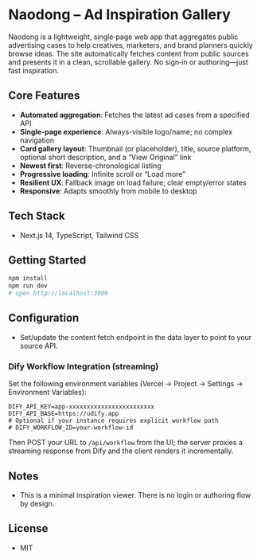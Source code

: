 # Naodong – Ad Inspiration Gallery

Naodong is a lightweight, single‑page web app that aggregates public advertising cases to help creatives, marketers, and brand planners quickly browse ideas. The site automatically fetches content from public sources and presents it in a clean, scrollable gallery. No sign‑in or authoring—just fast inspiration.

## Core Features
- **Automated aggregation**: Fetches the latest ad cases from a specified API
- **Single-page experience**: Always-visible logo/name; no complex navigation
- **Card gallery layout**: Thumbnail (or placeholder), title, source platform, optional short description, and a “View Original” link
- **Newest first**: Reverse-chronological listing
- **Progressive loading**: Infinite scroll or “Load more”
- **Resilient UX**: Fallback image on load failure; clear empty/error states
- **Responsive**: Adapts smoothly from mobile to desktop

## Tech Stack
- Next.js 14, TypeScript, Tailwind CSS

## Getting Started
```bash
npm install
npm run dev
# open http://localhost:3000
```

## Configuration
- Set/update the content fetch endpoint in the data layer to point to your source API.

### Dify Workflow Integration (streaming)

Set the following environment variables (Vercel → Project → Settings → Environment Variables):

```
DIFY_API_KEY=app-xxxxxxxxxxxxxxxxxxxxxxxx
DIFY_API_BASE=https://udify.app
# Optional if your instance requires explicit workflow path
# DIFY_WORKFLOW_ID=your-workflow-id
```

Then POST your URL to `/api/workflow` from the UI; the server proxies a streaming response from Dify and the client renders it incrementally.

## Notes
- This is a minimal inspiration viewer. There is no login or authoring flow by design.

## License
- MIT
